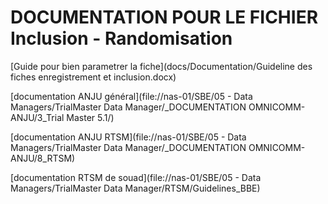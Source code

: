 # DOCUMENTATION POUR LE FICHIER Inclusion - Randomisation

 [Guide pour bien parametrer la fiche](docs/Documentation/Guideline des fiches enregistrement et inclusion.docx)

[documentation ANJU général](file://nas-01/SBE/05 - Data Managers/TrialMaster Data Manager/_DOCUMENTATION OMNICOMM-ANJU/3_Trial Master 5.1/)


[documentation ANJU RTSM](file://nas-01/SBE/05 - Data Managers/TrialMaster Data Manager/_DOCUMENTATION OMNICOMM-ANJU/8_RTSM)


[documentation RTSM de souad](file://nas-01/SBE/05 - Data Managers/TrialMaster Data Manager/RTSM/Guidelines_BBE)
